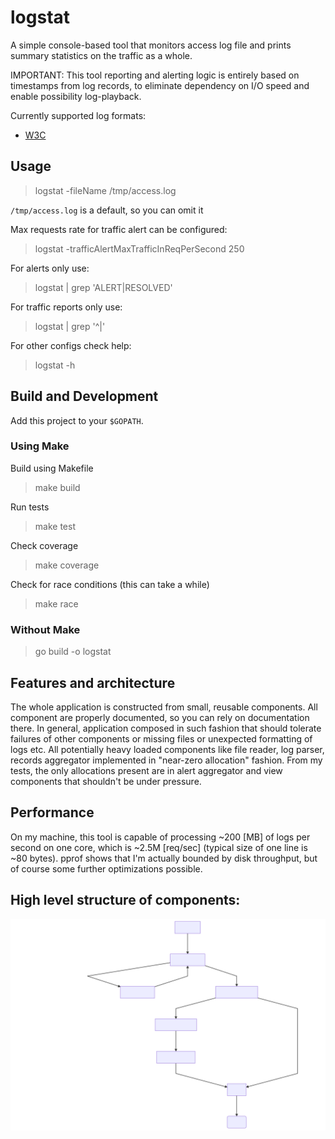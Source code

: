 # logstat

A simple console-based tool that monitors access log file 
and prints summary statistics on the traffic as a whole.

IMPORTANT: This tool reporting and alerting logic is entirely based on timestamps from log records, 
to eliminate dependency on I/O speed and enable possibility log-playback.

Currently supported log formats:
* [W3C](https://www.w3.org/Daemon/User/Config/Logging.html) 

## Usage
>logstat -fileName /tmp/access.log

`/tmp/access.log` is a default, so you can omit it
 
Max requests rate for traffic alert can be configured:
 >logstat -trafficAlertMaxTrafficInReqPerSecond 250
 
For alerts only use:
>logstat | grep 'ALERT\|RESOLVED'

For traffic reports only use:
>logstat | grep '^|'

For other configs check help:
>logstat -h

## Build and Development
Add this project to your `$GOPATH`.

### Using Make
Build using Makefile
> make build

Run tests
> make test

Check coverage
> make coverage

Check for race conditions (this can take a while)
> make race

### Without Make
> go build -o logstat

## Features and architecture
The whole application is constructed from small, reusable components.
All component are properly documented, so you can rely on documentation there.
In general, application composed in such fashion that should tolerate 
failures of other components or missing files or unexpected formatting of logs etc.
All potentially heavy loaded components like file reader, log parser, records aggregator
implemented in "near-zero allocation" fashion.
From my tests, the only allocations present are in alert aggregator and view 
components that shouldn't be under pressure.

## Performance
On my machine, this tool is capable of processing ~200 [MB] of logs per second on one core, 
which is ~2.5M [req/sec] (typical size of one line is ~80 bytes).
pprof shows that I'm actually bounded by disk throughput, but of course some further optimizations possible.

## High level structure of components:
![Components Diagram](doc/mermaid-component-diagram-V01.svg)
